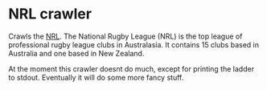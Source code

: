 NRL crawler
===========

Crawls the [NRL](http://www.nrl.com/).
The National Rugby League (NRL) is the top league of professional rugby league
clubs in Australasia. It contains 15 clubs based in Australia and one based in
New Zealand.

At the moment this crawler doesnt do much, except for printing the ladder to
stdout. Eventually it will do some more fancy stuff.

